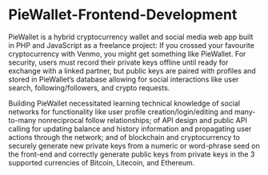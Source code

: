 # PieWallet-Frontend-Development



PieWallet is a hybrid cryptocurrency wallet and social media web app built in PHP and JavaScript as a freelance project: If you crossed your favourite cryptocurrency with Venmo, you might get something like PieWallet. For security, users must record their private keys offline until ready for exchange with a linked partner, but public keys are paired with profiles and stored in PieWallet’s database allowing for social interactions like user search, following/followers, and crypto requests.

Building PieWallet necessitated learning technical knowledge of social networks for functionality like user profile creation/login/editing and many-to-many nonreciprocal follow relationships; of API design and public API calling for updating balance and history information and propagating user actions through the network; and of blockchain and cryptocurrency to securely generate new private keys from a numeric or word-phrase seed on the front-end and correctly generate public keys from private keys in the 3 supported currencies of Bitcoin, Litecoin, and Ethereum.
